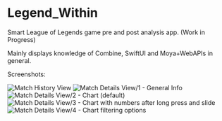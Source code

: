 # Legend_Within
Smart League of Legends game pre and post analysis app. (Work in Progress)

Mainly displays knowledge of Combine, SwiftUI and Moya+WebAPIs in general.

Screenshots:

![Match History View](Match_History.PNG)
![Match Details View/1 - General Info](Endgame_Statistics.PNG)
![Match Details View/2 - Chart (default)](Chart_DefaultView.PNG)
![Match Details View/3 - Chart with numbers after long press and slide](Chart_CheckNumbers.PNG)
![Match Details View/4 - Chart filtering options](Chart_Filter.PNG)
